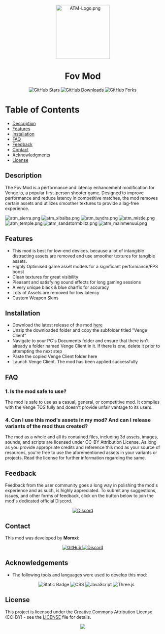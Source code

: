 <p align="center">
  <img src="https://cdn.discordapp.com/attachments/1230066104521592884/1230779096771072010/4a1c489e0cd5713a1b45e5a2be3ceaa7.png?ex=66348f5b&is=66221a5b&hm=c34d2fba8a947fd85239146b08092b4001294ad684b9e5cc23df28468b0e2c40&" width="175" alt="ATM-Logo.png">
</p>

<h1 align="center">Fov Mod</h1>

<p align="center">
  <img alt="GitHub Stars" src="https://img.shields.io/github/stars/Moroxi/Fov-Mod?style=for-the-badge">
  <a href="https://github.com/Moroxi/Fov-Mod/releases">
  <img alt="GitHub Downloads" src="https://img.shields.io/github/downloads/Moroxi/Fov-Mod/total.svg?style=for-the-badge">
  </a>
  <img alt="GitHub Forks" src="https://img.shields.io/github/forks/Moroxi/Fov-Mod.svg?style=for-the-badge">
</p>

# Table of Contents

- [Description](#description)
- [Features](#features)
- [Installation](#installation)
- [FAQ](#faq)
- [Feedback](#feedback)
- [Contact](#contact)
- [Acknowledgments](#acknowledgments)
- [License](#license)

## Description  <a name="description"></a>

The Fov Mod is a performance and latency enhancement modification for Venge.io, a popular first-person shooter game. Designed to improve performance and reduce latency in competitive matches, the mod removes certain assets and utilizes smoother textures to provide a lag-free experience.

![atm_sierra.png](https://cdn.discordapp.com/attachments/1230066104521592884/1230784024247664670/image.png?ex=663493f2&is=66221ef2&hm=d81ef4152acef4e0ecca1c8b146772c496cd629ad52392a0a45324017fc87113&)
![atm_xibalba.png](https://cdn.discordapp.com/attachments/1230066104521592884/1230784263935492176/image.png?ex=6634942b&is=66221f2b&hm=1a61cebe9589fa69efd942f5425491b94aa65e27031acd696ca3dda23340cdb1&)
![atm_tundra.png](https://cdn.discordapp.com/attachments/1230066104521592884/1230784476838236200/image.png?ex=6634945e&is=66221f5e&hm=e569e8966b8d8cbec2589f7799d58691f7590cca5e8e772720957fadf6fd6ee1&)
![atm_mistle.png](https://cdn.discordapp.com/attachments/1230066104521592884/1230784873841819688/image.png?ex=6623713c&is=66221fbc&hm=75cacfae99fff1b4e4cb1db6c0f85570802dec585f84f1fd2c8b21e633a302e2&)
![atm_temple.png](https://cdn.discordapp.com/attachments/1230066104521592884/1230785166813827176/image.png?ex=66349502&is=66222002&hm=7efc5cb1d8d845f09694223ec843501727afff557a8c070a32c0e8974c76bf5f&)
![atm_sandstormblitz.png](https://cdn.discordapp.com/attachments/1230066104521592884/1230785840850931762/image.png?ex=663495a3&is=662220a3&hm=9260861bd959015162fd9e19b2401a06bf94c6869f2a0e3bc55befc38c0af7af&)
![atm_mainmenuui.png](https://cdn.discordapp.com/attachments/1230066104521592884/1230778219498831963/image.png?ex=66348e8a&is=6622198a&hm=5e409bdbcb387b5efdb290862652e835f29e554ba8199b266f199c99dcddddce&)

## Features  <a name="features"></a>

- This mod is best for low-end devices. because a lot of intangible distracting assets are removed and use smoother textures for tangible assets.
- Highly Optimised game asset models for a significant performance/FPS boost
- Clean textures for great visibility
- Pleasant and satisfying sound effects for long gaming sessions
- A very unique black & blue charfix for accuracy
- Lots of Assets are removed for low latency
- Custom Weapon Skins

## Installation  <a name="installation"></a>

- Download the latest release of the mod [here](https://github.com/Moroxi/Fov-Mod/releases)
- Unzip the downloaded folder and copy the subfolder titled "Venge Client"
- Navigate to your PC's Documents folder and ensure that there isn't already a folder named Venge Client in it. If there is one, delete it prior to attempting the next step
- Paste the copied Venge Client folder here
- Launch Venge Client. The mod has been applied successfully

## FAQ  <a name="faq"></a>

### 1. Is the mod safe to use?

The mod is safe to use as a casual, general, or competitive mod. It complies with the Venge TOS fully and doesn't provide unfair vantage to its users.

### 4. Can I use this mod's assets in my mod? And can I release variants of the mod thus created?

The mod as a whole and all its contained files, including 3d assets, images, sounds, and scripts are licensed under CC-BY Attribution License. As long as you provide appropriate credits and reference this mod as your source of resources, you're free to use the aforementioned assets in your variants or projects. Read the license for further information regarding the same.

## Feedback  <a name="feedback"></a>

Feedback from the user community goes a long way in polishing the mod's experience and as such, is highly appreciated. To submit any suggestions, issues, and other forms of feedback, click on the button below to join the mod's dedicated official Discord.
<p align="center">
  <a href="https://discord.com/invite/m6FJyGSanf">
    <img alt="Discord" src="https://img.shields.io/badge/Discord-5865F2?style=for-the-badge&logo=discord&logoColor=white">
  </a>
</p>

## Contact  <a name="contact"></a>

This mod was developed by **Moroxi**:

<p align="center"><a href="https://github.com/Moroxi">
    <img alt="GitHub" src="https://img.shields.io/badge/GitHub-181717?style=for-the-badge&logo=github&logoColor=white">
  </a>
  <a href="https://discord.com/users/725607271945732157">
    <img alt="Discord" src="https://img.shields.io/badge/Discord-5865F2?style=for-the-badge&logo=discord&logoColor=white">
  </a>
</p>

## Acknowledgements  <a name="acknowledgments"></a>

- The following tools and languages were used to develop this mod: <p align="center">
  <img alt="Static Badge" src="https://img.shields.io/badge/PIXLR-%233EBBDF?style=for-the-badge&logo=pixlr&logoColor=white&color=black">
  <img alt="CSS" src="https://img.shields.io/badge/CSS-1572B6?style=for-the-badge&logo=css3">
  <img alt="JavaScript" src="https://img.shields.io/badge/JavaScript-F7DF1E?style=for-the-badge&logo=javascript&logoColor=black">
  <img alt="Three.js" src="https://img.shields.io/badge/Three.js-000000?style=for-the-badge&logo=three.js">
</p>

## License  <a name="license"></a>

This project is licensed under the Creative Commons Attribution License (CC-BY) - see the [LICENSE](LICENSE) file for details.

<p align="center">
  <img src="https://cdn.discordapp.com/attachments/1195653788820836432/1231123905498976276/Fov.gif?ex=6635d07c&is=66235b7c&hm=add5c94b7416b4361d400ba4efb0ee1003340742ce054d20fbc7df9d9c59b117&">
</p>
